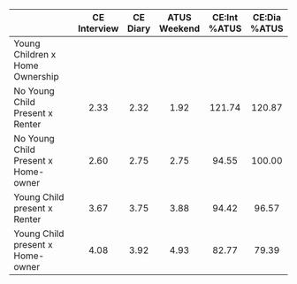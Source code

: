 
|                      | CE<br>Interview |  CE<br>Diary | ATUS<br>Weekend | CE:Int<br>%ATUS | CE:Dia<br>%ATUS |
| -------------------- | :----------: | :----------: | :----------: | :----------: | :----------: |
| Young Children x Home Ownership |              |              |              |              |              |
| No Young Child Present x Renter |         2.33 |         2.32 |         1.92 |       121.74 |       120.87 |
| No Young Child Present x Home-owner |         2.60 |         2.75 |         2.75 |        94.55 |       100.00 |
| Young Child present x Renter |         3.67 |         3.75 |         3.88 |        94.42 |        96.57 |
| Young Child present x Home-owner |         4.08 |         3.92 |         4.93 |        82.77 |        79.39 |

